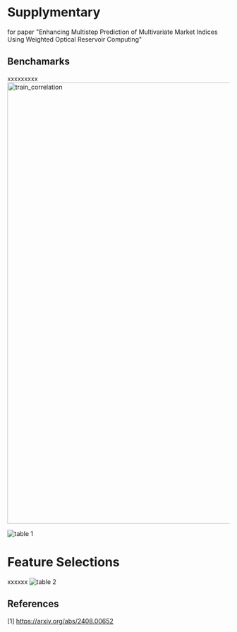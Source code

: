 # Supplymentary
for paper "Enhancing Multistep Prediction of Multivariate Market Indices Using Weighted Optical Reservoir Computing"

## Benchamarks
xxxxxxxxx
<img width="1000" alt="train_correlation" src="https://github.com/user-attachments/assets/3056b782-c05b-4d96-b179-5c9ff96514bc">

![table 1](https://github.com/user-attachments/assets/0f2e285a-b8f6-415c-8d96-f4db600bf6ae)

# Feature Selections
xxxxxx
![table 2](https://github.com/user-attachments/assets/abac033e-5c7e-4855-99f9-a6cf9295c043)


## References
[1] https://arxiv.org/abs/2408.00652

